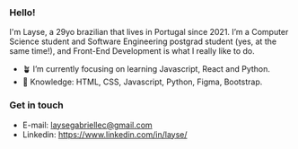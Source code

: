 ### Hello! <br>

I'm Layse, a 29yo brazilian that lives in Portugal since 2021. I’m a Computer Science student and Software Engineering postgrad student (yes, at the same time!), and Front-End Development is what I really like to do. 

- 🪴 I’m currently focusing on learning Javascript, React and Python. 
- 🔮 Knowledge: HTML, CSS, Javascript, Python, Figma, Bootstrap. 

### Get in touch <br>

- E-mail: laysegabriellec@gmail.com
- Linkedin: https://www.linkedin.com/in/layse/
